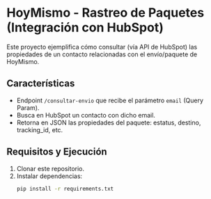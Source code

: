 # HoyMismo - Rastreo de Paquetes (Integración con HubSpot)

Este proyecto ejemplifica cómo consultar (vía API de HubSpot) las propiedades 
de un contacto relacionadas con el envío/paquete de HoyMismo.

## Características

- Endpoint `/consultar-envio` que recibe el parámetro `email` (Query Param).
- Busca en HubSpot un contacto con dicho email.
- Retorna en JSON las propiedades del paquete: estatus, destino, tracking_id, etc.

## Requisitos y Ejecución

1. Clonar este repositorio.
2. Instalar dependencias:
   ```bash
   pip install -r requirements.txt


